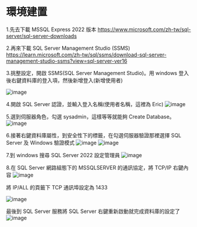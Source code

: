 # 環境建置

1.先去下載 MSSQL Express 2022 版本
https://www.microsoft.com/zh-tw/sql-server/sql-server-downloads

2.再來下載 SQL Server Management Studio (SSMS)
https://learn.microsoft.com/zh-tw/sql/ssms/download-sql-server-management-studio-ssms?view=sql-server-ver16

3.挑整設定，開啟 SSMS(SQL Server Management Studio)。用 windows 登入後右鍵資料庫的登入項，然後新增登入(新增使用者)

![image](https://github.com/fcu-d0440478/JDBCExample/blob/master/picture_file/%E5%9C%961.png)

4.開啟 SQL Server 認證，並輸入登入名稱(使用者名稱，這裡為 Eric)
![image](https://github.com/fcu-d0440478/JDBCExample/blob/master/picture_file/%E5%9C%962.png)

5.選到伺服器角色，勾選 sysadmin，這樣等等就能夠 Create Database。
![image](https://github.com/fcu-d0440478/JDBCExample/blob/master/picture_file/%E5%9C%963.png)

6.接著右鍵資料庫屬性，到安全性下的標籤，在勾選伺服器驗證那裡選擇 SQL Server 及 Windows 驗證模式
![image](https://github.com/fcu-d0440478/JDBCExample/blob/master/picture_file/%E5%9C%964.png)
![image](https://github.com/fcu-d0440478/JDBCExample/blob/master/picture_file/%E5%9C%965.png)

7.到 windows 搜尋 SQL Server 2022 設定管理員
![image](https://github.com/fcu-d0440478/JDBCExample/blob/master/picture_file/%E5%9C%966.png)

8.在 SQL Server 網路組態下的 MSSQLSERVER 的通訊協定，將 TCP/IP 右鍵內容
![image](https://github.com/fcu-d0440478/JDBCExample/blob/master/picture_file/%E5%9C%967.png)

將 IP/ALL 的頁籤下 TCP 通訊埠設定為 1433

![image](https://github.com/fcu-d0440478/JDBCExample/blob/master/picture_file/%E5%9C%968.png)

最後到 SQL Server 服務將 SQL Server 右鍵重新啟動就完成資料庫的設定了
![image](https://github.com/fcu-d0440478/JDBCExample/blob/master/picture_file/%E5%9C%969.png)
